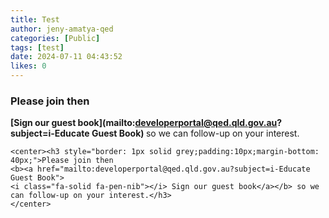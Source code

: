 ```yaml
---
title: Test
author: jeny-amatya-qed
categories: [Public]
tags: [test]
date: 2024-07-11 04:43:52 
likes: 0
---
```



### Please join then
**[Sign our guest book](mailto:developerportal@qed.qld.gov.au?subject=i-Educate Guest Book) <i class="fa-solid fa-pen-nib"></i>** so we can follow-up on your interest.


```
<center><h3 style="border: 1px solid grey;padding:10px;margin-bottom: 40px;">Please join then
<b><a href="mailto:developerportal@qed.qld.gov.au?subject=i-Educate Guest Book"> 
<i class="fa-solid fa-pen-nib"></i> Sign our guest book</a></b> so we can follow-up on your interest.</h3>
</center>
```
